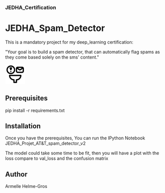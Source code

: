 ### JEDHA_Certification


# JEDHA_Spam_Detector
This is a mandatory project for my deep_learning certification:

"Your goal is to build a spam detector, that can automatically flag spams as they come based solely on the sms' content."

![Alt text](bloqueur-de-mails.png)


## Prerequisites

pip install -r requirements.txt


## Installation

Once you have the prerequisites, You can run the IPython Notebook JEDHA_Projet_AT&T_spam_detector_v2

The model could take some time to be fit, then you will have a plot with the loss compare to val_loss and the confusion matrix


## Author

Armelle Helme-Gros
